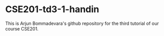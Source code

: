 # CSE201-td3-1-handin
 
This is Arjun Bommadevara's github repository for the third tutorial of our course CSE201.

